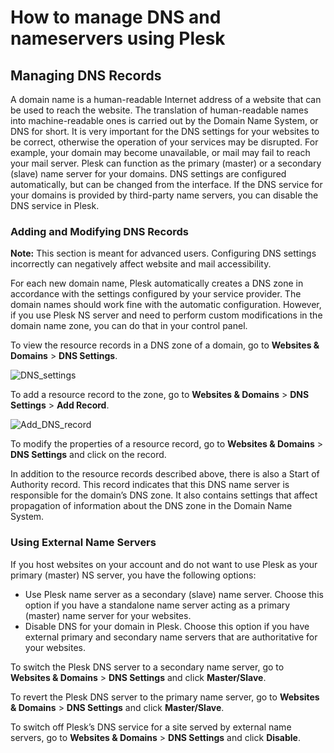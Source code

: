# How to manage DNS and nameservers using Plesk

## Managing DNS Records

A domain name is a human-readable Internet address of a website that can be used to reach the website. The translation of human-readable names into machine-readable ones is carried out by the Domain Name System, or DNS for short. It is very important for the DNS settings for your websites to be correct, otherwise the operation of your services may be disrupted. For example, your domain may become unavailable, or mail may fail to reach your mail server. Plesk can function as the primary \(master\) or a secondary \(slave\) name server for your domains. DNS settings are configured automatically, but can be changed from the interface. If the DNS service for your domains is provided by third-party name servers, you can disable the DNS service in Plesk.

### Adding and Modifying DNS Records

**Note:** This section is meant for advanced users. Configuring DNS settings incorrectly can negatively affect website and mail accessibility.

For each new domain name, Plesk automatically creates a DNS zone in accordance with the settings configured by your service provider. The domain names should work fine with the automatic configuration. However, if you use Plesk NS server and need to perform custom modifications in the domain name zone, you can do that in your control panel.

To view the resource records in a DNS zone of a domain, go to **Websites & Domains** &gt; **DNS Settings**.

![DNS\_settings](https://docs.plesk.com/en-US/onyx/quick-start-guide/images/77086.png)

To add a resource record to the zone, go to **Websites & Domains** &gt; **DNS Settings** &gt; **Add Record**.

![Add\_DNS\_record](https://docs.plesk.com/en-US/onyx/quick-start-guide/images/77088.png)

To modify the properties of a resource record, go to **Websites & Domains** &gt; **DNS Settings** and click on the record.

In addition to the resource records described above, there is also a Start of Authority record. This record indicates that this DNS name server is responsible for the domain’s DNS zone. It also contains settings that affect propagation of information about the DNS zone in the Domain Name System.

### Using External Name Servers

If you host websites on your account and do not want to use Plesk as your primary \(master\) NS server, you have the following options:

* Use Plesk name server as a secondary \(slave\) name server. Choose this option if you have a standalone name server acting as a primary \(master\) name server for your websites.
* Disable DNS for your domain in Plesk. Choose this option if you have external primary and secondary name servers that are authoritative for your websites.

To switch the Plesk DNS server to a secondary name server, go to **Websites & Domains** &gt; **DNS Settings** and click **Master/Slave**.

To revert the Plesk DNS server to the primary name server, go to **Websites & Domains** &gt; **DNS Settings** and click **Master/Slave**.

To switch off Plesk’s DNS service for a site served by external name servers, go to **Websites & Domains** &gt; **DNS Settings** and click **Disable**.  


